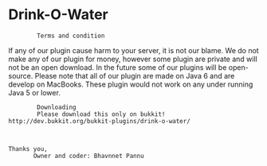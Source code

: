 Drink-O-Water
=============

			Terms and condition 

If any of our plugin cause harm to your server, it is not our blame. 
We do not make any of our plugin for money, 
however some plugin are private and will not be an open download. 
In the future some of our plugins will be open-source. 
Please note that all of our plugin are made on Java 6 and are develop on MacBooks. 
These plugin would not work on any under running Java 5 or lower. 

			Downloading
			Please download this only on bukkit! http://dev.bukkit.org/bukkit-plugins/drink-o-water/

			

	Thanks you, 	
		   Owner and coder: Bhavnnet Pannu 

